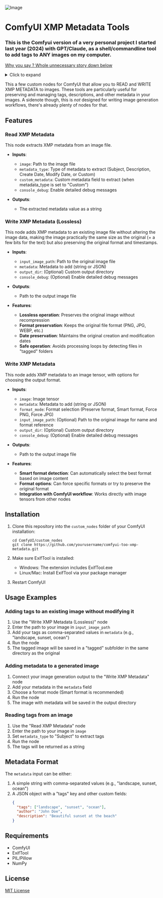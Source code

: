 ![Image](https://github.com/user-attachments/assets/ae1f9455-4e22-4ba0-a182-c68a0b10dda5)

# ComfyUI XMP Metadata Tools

### This is the Comfyui version of a very personal project I started last year (2024) with GPT/Claude, as a shell/commandline tool to add tags to ANY images on my computer.
<ins>Why you say ? Whole unnecessary story down below</ins>
<details>
  <summary>Click to expand</summary>
  Because. I.Love.Images. Too much ! So the big idea was to add tags to images instead of yet another gigantic-painful-to-maintain database, that way you CAN'T LOSE THE TAG DATABASE ANYMORE IT'S INSIDE THE FILES !! This is genius. lol
Later on, to find any image that I can't clearly remember the name of, I can simply type a keyword in a pic viewer that supports XML tags, like for example <a href="https://www.xnview.com/">XnView MP</a>. Or at least that's the theory of it. If you had similar needs but for AI generated images with prompts and stuff you would love to use as search tags, I can't recommend anything but the amazing <a href=https://github.com/RupertAvery/DiffusionToolkit>Diffusion Toolkit</a>, it's awesome. TRY IT IT'S GREAT
  Picasa was nice too to search from metadata, a bit limited. A bit dead too, long ago x) Sad. Lightroom is... meh. Nope. <h2>ANYWAY</h2>
</details>

This a few custom nodes for ComfyUI that allow you to READ and WRITE XMP METADATA to images. These tools are particularly useful for preserving and managing tags, descriptions, and other metadata in your images. A sidenote though, this is *not* designed for writing image generation workflows, there's already plenty of nodes for that.


## Features

### Read XMP Metadata
This node extracts XMP metadata from an image file.

- **Inputs**:
  - `image`: Path to the image file
  - `metadata_type`: Type of metadata to extract (Subject, Description, Create Date, Modify Date, or Custom)
  - `custom_metadata`: Custom metadata field to extract (when metadata_type is set to "Custom")
  - `console_debug`: Enable detailed debug messages

- **Outputs**:
  - The extracted metadata value as a string

### Write XMP Metadata (Lossless)
This node adds XMP metadata to an existing image file without altering the image data, making the image practically the same size as the original (+ a few bits for the text) but also preserving the original format and timestamps.

- **Inputs**:
  - `input_image_path`: Path to the original image file
  - `metadata`: Metadata to add (string or JSON)
  - `output_dir`: (Optional) Custom output directory
  - `console_debug`: (Optional) Enable detailed debug messages

- **Outputs**:
  - Path to the output image file

- **Features**:
  - **Lossless operation**: Preserves the original image without recompression
  - **Format preservation**: Keeps the original file format (PNG, JPG, WEBP, etc.)
  - **Date preservation**: Maintains the original creation and modification dates
  - **Safe operation**: Avoids processing loops by detecting files in "tagged" folders

### Write XMP Metadata
This node adds XMP metadata to an image tensor, with options for choosing the output format.

- **Inputs**:
  - `image`: Image tensor
  - `metadata`: Metadata to add (string or JSON)
  - `format_mode`: Format selection (Preserve format, Smart format, Force PNG, Force JPG)
  - `input_image_path`: (Optional) Path to the original image for name and format reference
  - `output_dir`: (Optional) Custom output directory
  - `console_debug`: (Optional) Enable detailed debug messages

- **Outputs**:
  - Path to the output image file

- **Features**:
  - **Smart format detection**: Can automatically select the best format based on image content
  - **Format options**: Can force specific formats or try to preserve the original format
  - **Integration with ComfyUI workflow**: Works directly with image tensors from other nodes

## Installation

1. Clone this repository into the `custom_nodes` folder of your ComfyUI installation:
   ```
   cd ComfyUI/custom_nodes
   git clone https://github.com/yourusername/comfyui-too-xmp-metadata.git
   ```

2. Make sure ExifTool is installed:
   - Windows: The extension includes ExifTool.exe
   - Linux/Mac: Install ExifTool via your package manager

3. Restart ComfyUI

## Usage Examples

### Adding tags to an existing image without modifying it

1. Use the "Write XMP Metadata (Lossless)" node
2. Enter the path to your image in `input_image_path`
3. Add your tags as comma-separated values in `metadata` (e.g., "landscape, sunset, ocean")
4. Run the node
5. The tagged image will be saved in a "tagged" subfolder in the same directory as the original

### Adding metadata to a generated image

1. Connect your image generation output to the "Write XMP Metadata" node
2. Add your metadata in the `metadata` field
3. Choose a format mode (Smart format is recommended)
4. Run the node
5. The image with metadata will be saved in the output directory

### Reading tags from an image

1. Use the "Read XMP Metadata" node
2. Enter the path to your image in `image`
3. Set `metadata_type` to "Subject" to extract tags
4. Run the node
5. The tags will be returned as a string

## Metadata Format

The `metadata` input can be either:

1. A simple string with comma-separated values (e.g., "landscape, sunset, ocean")
2. A JSON object with a "tags" key and other custom fields:
   ```json
   {
     "tags": ["landscape", "sunset", "ocean"],
     "author": "John Doe",
     "description": "Beautiful sunset at the beach"
   }
   ```

## Requirements

- ComfyUI
- ExifTool
- PIL/Pillow
- NumPy

## License

[MIT License](LICENSE)
